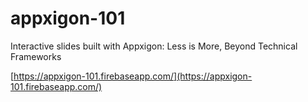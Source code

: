 # appxigon-101
Interactive slides built with Appxigon: Less is More, Beyond Technical Frameworks

[https://appxigon-101.firebaseapp.com/](https://appxigon-101.firebaseapp.com/)

